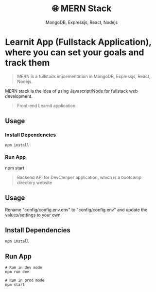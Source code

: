 <h1 align="center">
🌐 MERN Stack
</h1>
<p align="center">
MongoDB, Expressjs, React, Nodejs
</p>

# Learnit App (Fullstack Application), where you can set your goals and track them

> MERN is a fullstack implementation in MongoDB, Expressjs, React, Nodejs.

MERN stack is the idea of using Javascript/Node for fullstack web development.

> Front-end Learnit application
## Usage

### Install Dependencies

```
npm install
```

### Run App

npm start


> Backend API for DevCamper application, which is a bootcamp directory website

## Usage

Rename "config/config.env.env" to "config/config.env" and update the values/settings to your own

## Install Dependencies

```
npm install
```

## Run App

```
# Run in dev mode
npm run dev

# Run in prod mode
npm start
```


